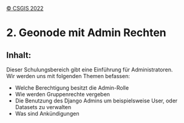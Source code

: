 <!-- the Menu -->
<link rel="stylesheet" media="all" href="../styles.css" />
<div id="logo"><a href="https://csgis.de">© CSGIS 2022</a></div>
<div id="menu"></div>
<div id="jumpMenu"></div>
<script src="../menu.js"></script>
<script src="../jumpmenu.js"></script>
<!-- the Menu -->




# 2. Geonode mit Admin Rechten

## Inhalt:

Dieser Schulungsbereich gibt eine Einführung für Administratoren.  
Wir werden uns mit folgenden Themen befassen:

- Welche Berechtigung besitzt die Admin-Rolle
- Wie werden Gruppenrechte vergeben
- Die Benutzung des Django Admins um beispielsweise User, oder Datasets zu verwalten
- Was sind Ankündigungen
